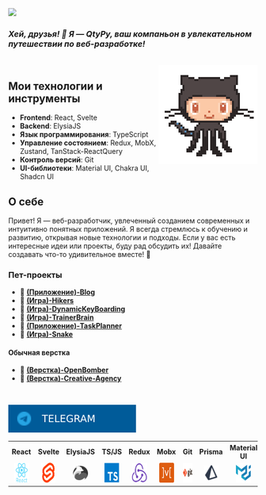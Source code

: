 <img src='https://i.pinimg.com/originals/af/07/83/af078313d59ae6b98d663e219256a16a.gif'/>

### _Хей, друзья! 🎉 Я — QtyPy, ваш компаньон в увлекательном путешествии по веб-разработке!_
<br/>

<img align='right' src='https://raw.githubusercontent.com/TheOnlyFastCoder2/TheOnlyFastCoder2/refs/heads/main/assets/gif/github.gif' width='200'/>

## Мои технологии и инструменты

- **Frontend**: React, Svelte
- **Backend**: ElysiaJS
- **Язык программирования**: TypeScript
- **Управление состоянием**: Redux, MobX, Zustand, TanStack-ReactQuery
- **Контроль версий**: Git
- **UI-библиотеки**: Material UI, Chakra UI, Shadcn UI


## О себе
Привет! Я — веб-разработчик, увлеченный созданием современных и интуитивно понятных приложений. 
Я всегда стремлюсь к обучению и развитию, открывая новые технологии и подходы. Если у вас есть интересные идеи или проекты, буду рад обсудить их!
Давайте создавать что-то удивительное вместе! 🚀


### Пет-проекты

- 🔗 **[(Приложение)-Blog](https://github.com/TheOnlyFastCoder2/Blog)**
- 🔗 **[(Игра)-Hikers](https://github.com/TheOnlyFastCoder2/Hikers)**
- 🔗 **[(Игра)-DynamicKeyBoarding](https://github.com/TheOnlyFastCoder2/DynamicKeyBoarding)**
- 🔗 **[(Игра)-TrainerBrain](https://github.com/TheOnlyFastCoder2/TrainerBrain)**
- 🔗 **[(Приложение)-TaskPlanner](https://github.com/TheOnlyFastCoder2/TaskPlanner)**
- 🔗 **[(Игра)-Snake](https://github.com/TheOnlyFastCoder2/Snake)**

#### Обычная верстка

- 🔗 **[(Верстка)-OpenBomber](https://github.com/TheOnlyFastCoder2/OpenBomber)**
- 🔗 **[(Верстка)-Creative-Agency](https://github.com/TheOnlyFastCoder2/Creative-Agency)**

<br/>

[![telegram](https://raw.githubusercontent.com/TheOnlyFastCoder2/TheOnlyFastCoder2/refs/heads/main/assets/svg/telegram.svg)](https://t.me/QtyPyDevox)

<table>
    <tr>
        <th>React</th>
        <th>Svelte</th>
        <th>ElysiaJS</th>
        <th>TS/JS</th>
        <th>Redux</th>
        <th>Mobx</th>
        <th>Git</th>
        <th>Prisma</th>
        <th>Material UI</th>
        <th>Chakra UI</th>
        <th>Shadcn UI</th>
    </tr>
    <tr>
      <td align="center">
        <img src="https://raw.githubusercontent.com/devicons/devicon/refs/heads/master/icons/react/react-original-wordmark.svg" title="React" alt="React" width="30" height="40"/>
      </td>
      <td align="center">
        <img src="https://raw.githubusercontent.com/devicons/devicon/refs/heads/master/icons/svelte/svelte-original.svg" title="React" alt="React" width="30" height="40"/>
      </td>
      <td align="center">
          <img src="https://raw.githubusercontent.com/TheOnlyFastCoder2/TheOnlyFastCoder2/refs/heads/main/assets/svg/elysia.svg" title="ElysiaJS" alt="ElysiaJS" width="30" height="30"/>
      </td>
      <td align="center">
          <img src="https://raw.githubusercontent.com/devicons/devicon/refs/heads/master/icons/typescript/typescript-original.svg" title="TypeScript" alt="TypeScript" width="30" height="40"/>
      </td>
        <td align="center">
            <img src="https://raw.githubusercontent.com/devicons/devicon/refs/heads/master/icons/redux/redux-original.svg" title="Redux" alt="Redux" width="30" height="40"/>
        </td>
         <td align="center">
            <img src="https://raw.githubusercontent.com/devicons/devicon/refs/heads/master/icons/mobx/mobx-plain.svg" title="Redux" alt="Redux" width="30" height="40"/>
        </td>
        <td align="center">
            <img src="https://raw.githubusercontent.com/devicons/devicon/refs/heads/master/icons/git/git-original-wordmark.svg" title="Git" alt="Git" width="30" height="40"/>
        </td>
        <td align="center">
            <img src="https://raw.githubusercontent.com/devicons/devicon/refs/heads/master/icons/prisma/prisma-original.svg" title="Prisma" alt="Prisma" width="30" height="30"/>
        </td>
      <td align="center">
            <img src="https://raw.githubusercontent.com/devicons/devicon/refs/heads/master/icons/materialui/materialui-original.svg" title="Material UI" alt="Material UI" width="30" height="40"/>
        </td>
        <td align="center">
            <img src="https://raw.githubusercontent.com/TheOnlyFastCoder2/TheOnlyFastCoder2/refs/heads/main/assets/svg/chakra.svg" title="Chakra UI" alt="Chakra UI" width="30" height="40"/>
        </td>
        <td align="center">
            <img src="https://raw.githubusercontent.com/TheOnlyFastCoder2/TheOnlyFastCoder2/refs/heads/main/assets/svg/sahdcn.svg" title="Shadcn UI" alt="Shadcn UI" width="30" height="40"/>
        </td>
    </tr>
</table>
